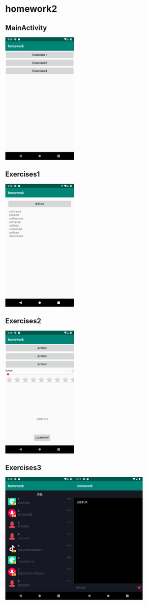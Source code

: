 # homework2
## MainActivity
<img src="https://github.com/zwd973/AndroidHomework2/blob/master/screenshot/main.png" width="216" height="384" alt=""/>

## Exercises1
<img src="https://github.com/zwd973/AndroidHomework2/blob/master/screenshot/exercise1.png" width="216" height="384" alt=""/>

## Exercises2
<img src="https://github.com/zwd973/AndroidHomework2/blob/master/screenshot/exercise2.png" width="216" height="384" alt=""/>

## Exercises3
<img src="https://github.com/zwd973/AndroidHomework2/blob/master/screenshot/exercise3.png" width="216" height="384" alt=""/><img src="https://github.com/zwd973/AndroidHomework2/blob/master/screenshot/exercise4.png" width="216" height="384" alt=""/>


